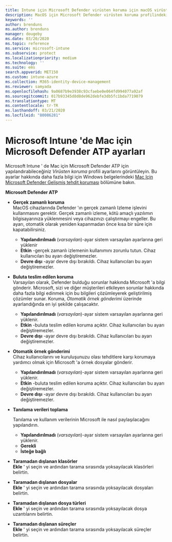 ```yaml
---
title: Intune için Microsoft Defender virüsten koruma için macOS virüsten koruma ilkesi ayarları | Microsoft Docs
description: MacOS için Microsoft Defender virüsten koruma profilindeki ayarların listesini görüntüleyin. Bu profil, Microsoft Intune gelen macOS için uç nokta güvenlik virüsten koruma ilkesinin bir parçasıdır.
keywords: ''
author: brenduns
ms.author: brenduns
manager: dougeby
ms.date: 03/20/2020
ms.topic: reference
ms.service: microsoft-intune
ms.subservice: protect
ms.localizationpriority: medium
ms.technology: ''
ms.suite: ems
search.appverid: MET150
ms.custom: intune-azure
ms.collection: M365-identity-device-management
ms.reviewer: samyada
ms.openlocfilehash: 9a0687b9e3938c93cfaebe0e064fd994077a92af
ms.sourcegitcommit: 017b93345d8d8de962debfe3db5fc1bda7719079
ms.translationtype: MT
ms.contentlocale: tr-TR
ms.lasthandoff: 03/21/2020
ms.locfileid: "80086281"
---
```

# <a name="settings-for-microsoft-defender-atp-for-mac-in-microsoft-intune"></a>Microsoft Intune 'de Mac için Microsoft Defender ATP ayarları

Microsoft Intune ' de Mac için Microsoft Defender ATP için yapılandırabileceğiniz *Virüsten koruma* profili ayarlarını görüntüleyin. Bu ayarlar hakkında daha fazla bilgi için Windows belgelerindeki [Mac Için Microsoft Defender Gelişmiş tehdit koruması](https://docs.microsoft.com/windows/security/threat-protection/microsoft-defender-atp/microsoft-defender-atp-mac) bölümüne bakın.

**Microsoft Defender ATP**

- **Gerçek zamanlı koruma**  
  MacOS cihazlarında Defender 'ın gerçek zamanlı Izleme işlevini kullanmasını gerektir. Gerçek zamanlı izleme, kötü amaçlı yazılımın bilgisayarınıza yüklenmesini veya cihazınızı çalıştırmayı engeller. Bu ayarı, otomatik olarak yeniden kapanmadan önce kısa bir süre için kapatabilirsiniz.

  - **Yapılandırılmadı** (*varsayılan*)-ayar sistem varsayılan ayarlarına geri yüklenir
  - **Etkin** -gerçek zamanlı izlemenin kullanımını zorunlu tutun. Cihaz kullanıcıları bu ayarı değiştiremezler.
  - **Devre dışı** -ayar devre dışı bırakıldı. Cihaz kullanıcıları bu ayarı değiştiremezler.

- **Buluta teslim edilen koruma**  
  Varsayılan olarak, Defender bulduğu sorunlar hakkında Microsoft 'a bilgi gönderir. Microsoft, sizi ve diğer müşterileri etkileyen sorunlar hakkında daha fazla bilgi edinmek için bu bilgileri çözümleyerek geliştirilmiş çözümler sunar. Koruma, *Otomatik örnek gönderimi* üzerinde ayarlandığında en iyi şekilde çalışacaktır.

  - **Yapılandırılmadı** (*varsayılan*)-ayar sistem varsayılan ayarlarına geri yüklenir.
  - **Etkin** -buluta teslim edilen koruma açıktır. Cihaz kullanıcıları bu ayarı değiştiremezler.
  - **Devre dışı** -ayar devre dışı bırakıldı. Cihaz kullanıcıları bu ayarı değiştiremezler.

- **Otomatik örnek gönderimi**  
  Cihaz kullanıcılarını ve kuruluşunuzu olası tehditlere karşı korumaya yardımcı olmak için Microsoft 'a örnek dosyalar gönderir.

  - **Yapılandırılmadı** (*varsayılan*)-ayar sistem varsayılan ayarlarına geri yüklenir.
  - **Etkin** -buluta teslim edilen koruma açıktır.  Cihaz kullanıcıları bu ayarı değiştiremezler.
  - **Devre dışı** -ayar devre dışı bırakıldı. Cihaz kullanıcıları bu ayarı değiştiremezler.

- **Tanılama verileri toplama**

  Tanılama ve kullanım verilerinin Microsoft ile nasıl paylaşılacağını yapılandırın.

  - **Yapılandırılmadı** (*varsayılan*)-ayar sistem varsayılan ayarlarına geri yüklenir.
  - **Gerekli**
  - **İsteğe bağlı**

- **Taramadan dışlanan klasörler**  
  **Ekle** ' yi seçin ve ardından tarama sırasında yoksayılacak klasörleri belirtin.

- **Taramadan dışlanan dosyalar**  
  **Ekle** ' yi seçin ve ardından tarama sırasında yoksayılacak dosyaları belirtin.

- **Taramadan dışlanan dosya türleri**  
  **Ekle** ' yi seçin ve ardından tarama sırasında yoksayılacak dosya uzantılarını belirtin.

- **Taramadan dışlanan süreçler**  
  **Ekle** ' yi seçin ve ardından tarama sırasında yoksayılacak süreçler belirtin.
